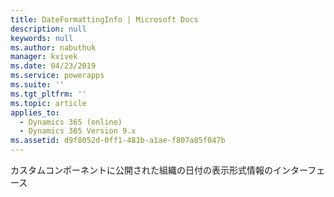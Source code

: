 ```yaml
---
title: DateFormattingInfo | Microsoft Docs
description: null
keywords: null
ms.author: nabuthuk
manager: kvivek
ms.date: 04/23/2019
ms.service: powerapps
ms.suite: ''
ms.tgt_pltfrm: ''
ms.topic: article
applies_to:
  - Dynamics 365 (online)
  - Dynamics 365 Version 9.x
ms.assetid: d9f8052d-0ff1-481b-a1ae-f807a85f047b
---
```

カスタムコンポーネントに公開された組織の日付の表示形式情報のインターフェース
